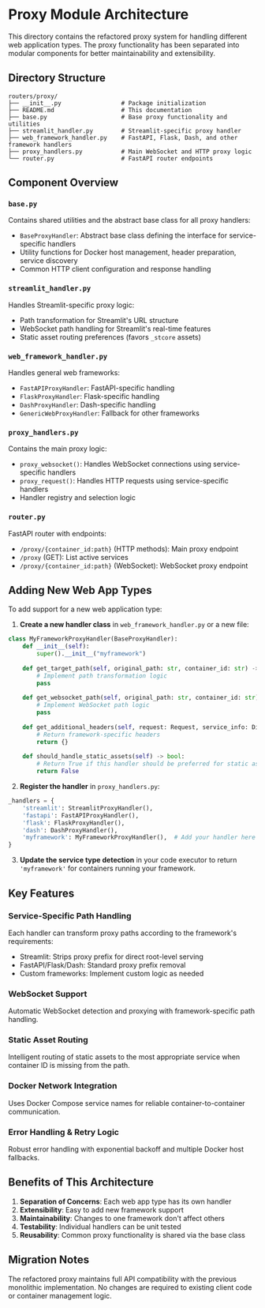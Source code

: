 # Proxy Module Architecture

This directory contains the refactored proxy system for handling different web application types. The proxy functionality has been separated into modular components for better maintainability and extensibility.

## Directory Structure

```
routers/proxy/
├── __init__.py                 # Package initialization
├── README.md                   # This documentation
├── base.py                     # Base proxy functionality and utilities
├── streamlit_handler.py        # Streamlit-specific proxy handler
├── web_framework_handler.py    # FastAPI, Flask, Dash, and other framework handlers
├── proxy_handlers.py           # Main WebSocket and HTTP proxy logic
└── router.py                   # FastAPI router endpoints
```

## Component Overview

### `base.py`
Contains shared utilities and the abstract base class for all proxy handlers:
- `BaseProxyHandler`: Abstract base class defining the interface for service-specific handlers
- Utility functions for Docker host management, header preparation, service discovery
- Common HTTP client configuration and response handling

### `streamlit_handler.py`
Handles Streamlit-specific proxy logic:
- Path transformation for Streamlit's URL structure
- WebSocket path handling for Streamlit's real-time features
- Static asset routing preferences (favors `_stcore` assets)

### `web_framework_handler.py`
Handles general web frameworks:
- `FastAPIProxyHandler`: FastAPI-specific handling
- `FlaskProxyHandler`: Flask-specific handling  
- `DashProxyHandler`: Dash-specific handling
- `GenericWebProxyHandler`: Fallback for other frameworks

### `proxy_handlers.py`
Contains the main proxy logic:
- `proxy_websocket()`: Handles WebSocket connections using service-specific handlers
- `proxy_request()`: Handles HTTP requests using service-specific handlers
- Handler registry and selection logic

### `router.py`
FastAPI router with endpoints:
- `/proxy/{container_id:path}` (HTTP methods): Main proxy endpoint
- `/proxy` (GET): List active services
- `/proxy/{container_id:path}` (WebSocket): WebSocket proxy endpoint

## Adding New Web App Types

To add support for a new web application type:

1. **Create a new handler class** in `web_framework_handler.py` or a new file:

```python
class MyFrameworkProxyHandler(BaseProxyHandler):
    def __init__(self):
        super().__init__("myframework")
    
    def get_target_path(self, original_path: str, container_id: str) -> str:
        # Implement path transformation logic
        pass
    
    def get_websocket_path(self, original_path: str, container_id: str) -> Tuple[str, Optional[str]]:
        # Implement WebSocket path logic
        pass
    
    def get_additional_headers(self, request: Request, service_info: Dict[str, Any]) -> Dict[str, str]:
        # Return framework-specific headers
        return {}
    
    def should_handle_static_assets(self) -> bool:
        # Return True if this handler should be preferred for static assets
        return False
```

2. **Register the handler** in `proxy_handlers.py`:

```python
_handlers = {
    'streamlit': StreamlitProxyHandler(),
    'fastapi': FastAPIProxyHandler(),
    'flask': FlaskProxyHandler(),
    'dash': DashProxyHandler(),
    'myframework': MyFrameworkProxyHandler(),  # Add your handler here
}
```

3. **Update the service type detection** in your code executor to return `'myframework'` for containers running your framework.

## Key Features

### Service-Specific Path Handling
Each handler can transform proxy paths according to the framework's requirements:
- Streamlit: Strips proxy prefix for direct root-level serving
- FastAPI/Flask/Dash: Standard proxy prefix removal
- Custom frameworks: Implement custom logic as needed

### WebSocket Support
Automatic WebSocket detection and proxying with framework-specific path handling.

### Static Asset Routing
Intelligent routing of static assets to the most appropriate service when container ID is missing from the path.

### Docker Network Integration
Uses Docker Compose service names for reliable container-to-container communication.

### Error Handling & Retry Logic
Robust error handling with exponential backoff and multiple Docker host fallbacks.

## Benefits of This Architecture

1. **Separation of Concerns**: Each web app type has its own handler
2. **Extensibility**: Easy to add new framework support
3. **Maintainability**: Changes to one framework don't affect others
4. **Testability**: Individual handlers can be unit tested
5. **Reusability**: Common proxy functionality is shared via the base class

## Migration Notes

The refactored proxy maintains full API compatibility with the previous monolithic implementation. No changes are required to existing client code or container management logic. 